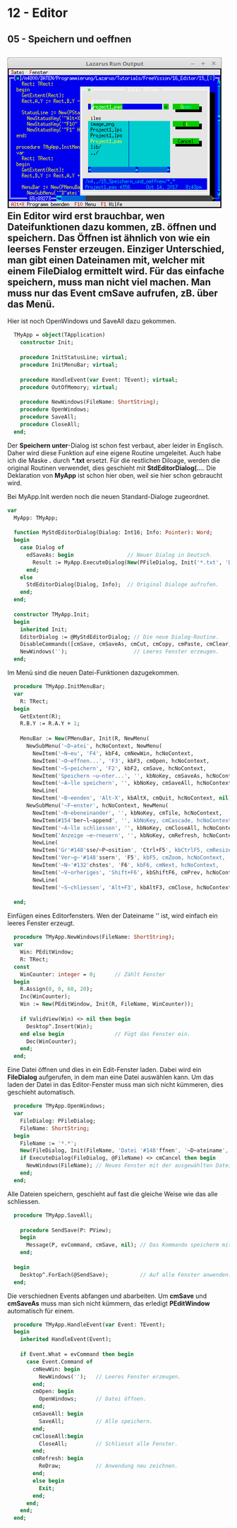 # 12 - Editor
## 05 - Speichern und oeffnen

![image.png](image.png)
Ein Editor wird erst brauchbar, wen Dateifunktionen dazu kommen, zB. öffnen und speichern.
Das Öffnen ist ähnlich von wie ein leerses Fenster erzeugen.
Einziger Unterschied, man gibt einen Dateinamen mit, welcher mit einem FileDialog ermittelt wird.
Für das einfache speichern, muss man nicht viel machen. Man muss nur das Event <b>cmSave</b> aufrufen, zB. über das Menü.
---
Hier ist noch OpenWindows und SaveAll dazu gekommen.

```pascal
  TMyApp = object(TApplication)
    constructor Init;

    procedure InitStatusLine; virtual;
    procedure InitMenuBar; virtual;

    procedure HandleEvent(var Event: TEvent); virtual;
    procedure OutOfMemory; virtual;

    procedure NewWindows(FileName: ShortString);
    procedure OpenWindows;
    procedure SaveAll;
    procedure CloseAll;
  end;
```

Der <b>Speichern unter</b>-Dialog ist schon fest verbaut, aber leider in Englisch.
Daher wird diese Funktion auf eine eigene Routine umgeleitet.
Auch habe ich die Maske <b>*.*</b> durch <b>*.txt</b> ersetzt.
Für die restlichen Diloage, werden die original Routinen verwendet, dies geschieht mit <b>StdEditorDialog(...</b>.
Die Deklaration von <b>MyApp</b> ist schon hier oben, weil sie hier schon gebraucht wird.

Bei MyApp.Init werden noch die neuen Standard-Dialoge zugeordnet.

```pascal
var
  MyApp: TMyApp;

  function MyStdEditorDialog(Dialog: Int16; Info: Pointer): Word;
  begin
    case Dialog of
      edSaveAs: begin                 // Neuer Dialog in Deutsch.
        Result := MyApp.ExecuteDialog(New(PFileDialog, Init('*.txt', 'Datei speichern unter', '~D~atei-Name', fdOkButton, 101)), Info);
      end;
    else
      StdEditorDialog(Dialog, Info);  // Original Dialoge aufrufen.
    end;
  end;

  constructor TMyApp.Init;
  begin
    inherited Init;
    EditorDialog := @MyStdEditorDialog; // Die neue Dialog-Routine.
    DisableCommands([cmSave, cmSaveAs, cmCut, cmCopy, cmPaste, cmClear, cmUndo]);
    NewWindows('');                     // Leeres Fenster erzeugen.
  end;
```

Im Menü sind die neuen Datei-Funktionen dazugekommen.

```pascal
  procedure TMyApp.InitMenuBar;
  var
    R: TRect;
  begin
    GetExtent(R);
    R.B.Y := R.A.Y + 1;

    MenuBar := New(PMenuBar, Init(R, NewMenu(
      NewSubMenu('~D~atei', hcNoContext, NewMenu(
        NewItem('~N~eu', 'F4', kbF4, cmNewWin, hcNoContext,
        NewItem('~O~effnen...', 'F3', kbF3, cmOpen, hcNoContext,
        NewItem('~S~peichern', 'F2', kbF2, cmSave, hcNoContext,
        NewItem('Speichern ~u~nter...', '', kbNoKey, cmSaveAs, hcNoContext,
        NewItem('~A~lle speichern', '', kbNoKey, cmSaveAll, hcNoContext,
        NewLine(
        NewItem('~B~eenden', 'Alt-X', kbAltX, cmQuit, hcNoContext, nil)))))))),
      NewSubMenu('~F~enster', hcNoContext, NewMenu(
        NewItem('~N~ebeneinander', '', kbNoKey, cmTile, hcNoContext,
        NewItem(#154'ber~l~append', '', kbNoKey, cmCascade, hcNoContext,
        NewItem('~A~lle schliessen', '', kbNoKey, cmCloseAll, hcNoContext,
        NewItem('Anzeige ~e~rneuern', '', kbNoKey, cmRefresh, hcNoContext,
        NewLine(
        NewItem('Gr'#148'sse/~P~osition', 'Ctrl+F5', kbCtrlF5, cmResize, hcNoContext,
        NewItem('Ver~g~'#148'ssern', 'F5', kbF5, cmZoom, hcNoContext,
        NewItem('~N~'#132'chstes', 'F6', kbF6, cmNext, hcNoContext,
        NewItem('~V~orheriges', 'Shift+F6', kbShiftF6, cmPrev, hcNoContext,
        NewLine(
        NewItem('~S~chliessen', 'Alt+F3', kbAltF3, cmClose, hcNoContext, Nil)))))))))))), nil)))));

  end;
```

Einfügen eines Editorfensters.
Wen der Dateiname '' ist, wird einfach ein leeres Fenster erzeugt.

```pascal
  procedure TMyApp.NewWindows(FileName: ShortString);
  var
    Win: PEditWindow;
    R: TRect;
  const
    WinCounter: integer = 0;      // Zählt Fenster
  begin
    R.Assign(0, 0, 60, 20);
    Inc(WinCounter);
    Win := New(PEditWindow, Init(R, FileName, WinCounter));

    if ValidView(Win) <> nil then begin
      Desktop^.Insert(Win);
    end else begin                // Fügt das Fenster ein.
      Dec(WinCounter);
    end;
  end;
```

Eine Datei öffnen und dies in ein Edit-Fenster laden.
Dabei wird ein <b>FileDialog</b> aufgerufen, in dem man eine Datei auswählen kann.
Um das laden der Datei in das Editor-Fenster  muss man sich nicht kümmeren, dies geschieht automatisch.

```pascal
  procedure TMyApp.OpenWindows;
  var
    FileDialog: PFileDialog;
    FileName: ShortString;
  begin
    FileName := '*.*';
    New(FileDialog, Init(FileName, 'Datei '#148'ffnen', '~D~ateiname', fdOpenButton, 1));
    if ExecuteDialog(FileDialog, @FileName) <> cmCancel then begin
      NewWindows(FileName); // Neues Fenster mit der ausgewählten Datei.
    end;
  end;
```

Alle Dateien speichern, geschieht auf fast die gleiche Weise wie das alle schliessen.

```pascal
  procedure TMyApp.SaveAll;

    procedure SendSave(P: PView);
    begin
      Message(P, evCommand, cmSave, nil); // Das Kommando speicherm mitgeben.
    end;

  begin
    Desktop^.ForEach(@SendSave);          // Auf alle Fenster anwenden.
  end;
```

Die verschiednen Events abfangen und abarbeiten.
Um <b>cmSave</b> und <b>cmSaveAs</b> muss man sich nicht kümmern, das erledigt <b>PEditWindow</b> automatisch für einem.

```pascal
  procedure TMyApp.HandleEvent(var Event: TEvent);
  begin
    inherited HandleEvent(Event);

    if Event.What = evCommand then begin
      case Event.Command of
        cmNewWin: begin
          NewWindows('');   // Leeres Fenster erzeugen.
        end;
        cmOpen: begin
          OpenWindows;      // Datei öffnen.
        end;
        cmSaveAll: begin
          SaveAll;          // Alle speichern.
        end;
        cmCloseAll:begin
          CloseAll;         // Schliesst alle Fenster.
        end;
        cmRefresh: begin
          ReDraw;           // Anwendung neu zeichnen.
        end;
        else begin
          Exit;
        end;
      end;
    end;
  end;
```


